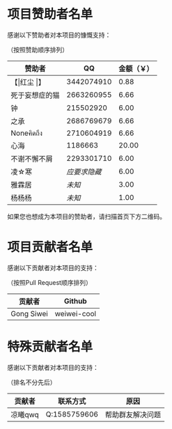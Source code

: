 # 项目赞助者名单

感谢以下赞助者对本项目的慷慨支持：

（按照赞助顺序排列）

| 赞助者        | QQ         | 金额（￥） |
|------------|------------|-------|
| 【\|红尘 \|】  | 3442074910 | 0.88  |
| 死于妄想症的猫    | 2663260955 | 6.66  |
| 钟          | 215502920  | 6.00  |
| 之承         | 2686769679 | 6.66  |
| Noneคิดถึง | 2710604919 | 6.66  |
| 心海         | 1186663    | 20.00 |
| 不谢不懈不屑     | 2293301710 | 6.00  |
| 凌☆寒        | *应要求隐藏*    | 6.00  |
| 雅霖居        | *未知*       | 3.00  |
| 杨杨杨        | *未知*       | 1.00  |

  
如果您也想成为本项目的赞助者，请扫描首页下方二维码。

# 项目贡献者名单

感谢以下贡献者对本项目的支持：

（按照Pull Request顺序排列）

| 贡献者        | Github      |
|------------|-------------|
| Gong Siwei | weiwei-cool |

# 特殊贡献者名单

感谢以下贡献者对本项目的支持：

（排名不分先后）

| 贡献者   | 联系方式         | 原因       |
|-------|--------------|----------|
| 凉曦qwq | Q:1585759606 | 帮助群友解决问题 |